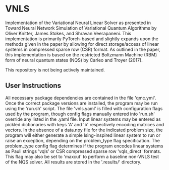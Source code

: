 # VNLS

Implementation of the Variational Neural Linear Solver as presented in Toward Neural Network Simulation of Variational Quantum Algorithms by Oliver Knitter, James Stokes, and Shravan Veerapaneni. This implementation is primarily PyTorch-based and slightly expands upon the methods given in the paper by allowing for direct storage/access of linear systems in compressed sparse row (CSR) format. As outlined in the paper, this implementation is based on the restricted Boltzmann Machine (RBM) form of neural quantum states (NQS) by Carleo and Troyer (2017).

This repository is not being actively maintained.

## User Instructions
All necessary package dependencies are contained in the file 'qmc.yml'. Once the correct package versions are installed, the program may be run using the 'run.sh' script. The file 'vnls.yaml' is filled with configuration flags used by the program, though config flags manually entered into 'run.sh' override any listed in the .yaml file. Input linear systems may be entered as pickled dictionaries with keys 'A' and 'b' respectively encoding matrices and vectors. In the absence of a data.npy file for the indicated problem size, the program will either generate a simple Ising-inspired linear system to run or raise an exception, depending on the problem_type flag specification. The problem_type config flag determines if the program encodes linear systems as Pauli strings 'vqls' or CSR compressed sparse row 'vqls_direct' formats. This flag may also be set to 'maxcut' to perform a baseline non-VNLS test of the NQS solver. All results are stored in the '.results/' directory. 
